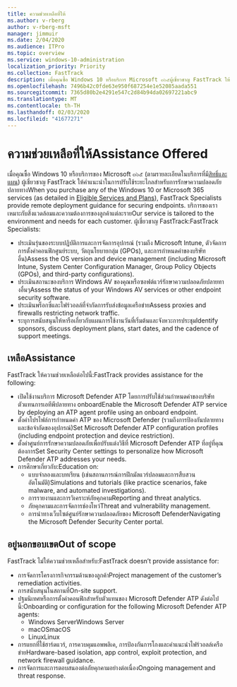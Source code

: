 ```yaml
---
title: ความช่วยเหลือที่ให้
ms.author: v-rberg
author: v-rberg-msft
manager: jimmuir
ms.date: 2/04/2020
ms.audience: ITPro
ms.topic: overview
ms.service: windows-10-administration
localization_priority: Priority
ms.collection: FastTrack
description: เมื่อคุณซื้อ Windows 10 หรือบริการ Microsoft ๓๖๕ผู้เชี่ยวชาญ FastTrack ให้คำแนะนำในการปรับใช้ระยะไกลสำหรับการรักษาความปลอดภัยปลายทาง บริการของเราเหมาะกับสิ่งแวดล้อมและความต้องการของลูกค้าแต่ละราย
ms.openlocfilehash: 7496b42c0fde63e950f687254e1e52085aada551
ms.sourcegitcommit: 7365d80b2e4291e547c2d84b94da02697221abc9
ms.translationtype: MT
ms.contentlocale: th-TH
ms.lasthandoff: 02/03/2020
ms.locfileid: "41677271"
---
```

# <a name="assistance-offered"></a><span data-ttu-id="fba1c-104">ความช่วยเหลือที่ให้</span><span class="sxs-lookup"><span data-stu-id="fba1c-104">Assistance Offered</span></span>  

<span data-ttu-id="fba1c-105">เมื่อคุณซื้อ Windows 10 หรือบริการของ Microsoft ๓๖๕ (ตามรายละเอียดในบริการที่มี[สิทธิ์และแผน](M365-eligible-services-and-plans.md)) ผู้เชี่ยวชาญ FastTrack ให้คำแนะนำในการปรับใช้ระยะไกลสำหรับการรักษาความปลอดภัยปลายทาง</span><span class="sxs-lookup"><span data-stu-id="fba1c-105">When you purchase any of the Windows 10 or Microsoft 365 services (as detailed in [Eligible Services and Plans](M365-eligible-services-and-plans.md)), FastTrack Specialists provide remote deployment guidance for securing endpoints.</span></span> <span data-ttu-id="fba1c-106">บริการของเราเหมาะกับสิ่งแวดล้อมและความต้องการของลูกค้าแต่ละราย</span><span class="sxs-lookup"><span data-stu-id="fba1c-106">Our service is tailored to the environment and needs for each customer.</span></span> <span data-ttu-id="fba1c-107">ผู้เชี่ยวชาญ FastTrack:</span><span class="sxs-lookup"><span data-stu-id="fba1c-107">FastTrack Specialists:</span></span>
- <span data-ttu-id="fba1c-108">ประเมินรุ่นของระบบปฏิบัติการและการจัดการอุปกรณ์ (รวมถึง Microsoft Intune, ตัวจัดการการตั้งค่าคอนฟิกศูนย์ระบบ, วัตถุนโยบายกลุ่ม (GPOs), และการกำหนดค่าของบริษัทอื่น)</span><span class="sxs-lookup"><span data-stu-id="fba1c-108">Assess the OS version and device management (including Microsoft Intune, System Center Configuration Manager, Group Policy Objects (GPOs), and third-party configurations).</span></span>
- <span data-ttu-id="fba1c-109">ประเมินสถานะของบริการ Windows AV ของคุณหรือซอฟต์แวร์รักษาความปลอดภัยปลายทางอื่นๆ</span><span class="sxs-lookup"><span data-stu-id="fba1c-109">Assess the status of your Windows AV services or other endpoint security software.</span></span>
- <span data-ttu-id="fba1c-110">ประเมินพร็อกซี่และไฟร์วอลล์ที่จำกัดการรับส่งข้อมูลเครือข่าย</span><span class="sxs-lookup"><span data-stu-id="fba1c-110">Assess proxies and firewalls restricting network traffic.</span></span>
- <span data-ttu-id="fba1c-111">ระบุการสนับสนุนให้หารือเกี่ยวกับแผนการใช้งานวันที่เริ่มต้นและจังหวะการประชุม</span><span class="sxs-lookup"><span data-stu-id="fba1c-111">Identify sponsors, discuss deployment plans, start dates, and the cadence of support meetings.</span></span>

## <a name="assistance"></a><span data-ttu-id="fba1c-112">เหลือ</span><span class="sxs-lookup"><span data-stu-id="fba1c-112">Assistance</span></span>

<span data-ttu-id="fba1c-113">FastTrack ให้ความช่วยเหลือต่อไปนี้:</span><span class="sxs-lookup"><span data-stu-id="fba1c-113">FastTrack provides assistance for the following:</span></span>
- <span data-ttu-id="fba1c-114">เปิดใช้งานบริการ Microsoft Defender ATP โดยการปรับใช้ส่วนกำหนดค่าของบริษัทตัวแทนการเอทีพีปลายทาง onboard</span><span class="sxs-lookup"><span data-stu-id="fba1c-114">Enable the Microsoft Defender ATP service by deploying an ATP agent profile using an onboard endpoint.</span></span>
- <span data-ttu-id="fba1c-115">ตั้งค่าโปรไฟล์การกำหนดค่า ATP ของ Microsoft Defender (รวมถึงการป้องกันปลายทางและข้อจำกัดของอุปกรณ์)</span><span class="sxs-lookup"><span data-stu-id="fba1c-115">Set Microsoft Defender ATP configuration profiles (including endpoint protection and device restriction).</span></span>
- <span data-ttu-id="fba1c-116">ตั้งค่าศูนย์การรักษาความปลอดภัยเพื่อปรับแต่งวิธีที่ Microsoft Defender ATP ที่อยู่ที่คุณต้องการ</span><span class="sxs-lookup"><span data-stu-id="fba1c-116">Set Security Center settings to personalize how Microsoft Defender ATP addresses your needs.</span></span>
- <span data-ttu-id="fba1c-117">การศึกษาเกี่ยวกับ:</span><span class="sxs-lookup"><span data-stu-id="fba1c-117">Education on:</span></span>
    - <span data-ttu-id="fba1c-118">แบบจำลองและบทเรียน (เช่นสถานการณ์การฝึกมัลแวร์ปลอมและการสืบสวนอัตโนมัติ)</span><span class="sxs-lookup"><span data-stu-id="fba1c-118">Simulations and tutorials (like practice scenarios, fake malware, and automated investigations).</span></span>
    - <span data-ttu-id="fba1c-119">การรายงานและการวิเคราะห์ภัยคุกคาม</span><span class="sxs-lookup"><span data-stu-id="fba1c-119">Reporting and threat analytics.</span></span>
    - <span data-ttu-id="fba1c-120">ภัยคุกคามและการจัดการช่องโหว่</span><span class="sxs-lookup"><span data-stu-id="fba1c-120">Threat and vulnerability management.</span></span>
    - <span data-ttu-id="fba1c-121">การนำทางเว็บไซต์ศูนย์รักษาความปลอดภัยของ Microsoft Defender</span><span class="sxs-lookup"><span data-stu-id="fba1c-121">Navigating the Microsoft Defender Security Center portal.</span></span>

## <a name="out-of-scope"></a><span data-ttu-id="fba1c-122">อยู่นอกขอบเขต</span><span class="sxs-lookup"><span data-stu-id="fba1c-122">Out of scope</span></span>

<span data-ttu-id="fba1c-123">FastTrack ไม่ให้ความช่วยเหลือสำหรับ:</span><span class="sxs-lookup"><span data-stu-id="fba1c-123">FastTrack doesn’t provide assistance for:</span></span>
- <span data-ttu-id="fba1c-124">การจัดการโครงการกิจกรรมด้านของลูกค้า</span><span class="sxs-lookup"><span data-stu-id="fba1c-124">Project management of the customer’s remediation activities.</span></span>
- <span data-ttu-id="fba1c-125">การสนับสนุนในสถานที่</span><span class="sxs-lookup"><span data-stu-id="fba1c-125">On-site support.</span></span>
- <span data-ttu-id="fba1c-126">ปฐมนิเทศหรือการตั้งค่าคอนฟิกสำหรับตัวแทนของ Microsoft Defender ATP ดังต่อไปนี้:</span><span class="sxs-lookup"><span data-stu-id="fba1c-126">Onboarding or configuration for the following Microsoft Defender ATP agents:</span></span>
   - <span data-ttu-id="fba1c-127">Windows Server</span><span class="sxs-lookup"><span data-stu-id="fba1c-127">Windows Server</span></span>
   - <span data-ttu-id="fba1c-128">macOS</span><span class="sxs-lookup"><span data-stu-id="fba1c-128">macOS</span></span>
   - <span data-ttu-id="fba1c-129">Linux</span><span class="sxs-lookup"><span data-stu-id="fba1c-129">Linux</span></span>
- <span data-ttu-id="fba1c-130">การแยกที่ใช้ฮาร์ดแวร์, การควบคุมแอพพลิเค, การป้องกันการโกงและคำแนะนำไฟร์วอลล์เครือข่าย</span><span class="sxs-lookup"><span data-stu-id="fba1c-130">Hardware-based isolation, app control, exploit protection, and network firewall guidance.</span></span>
- <span data-ttu-id="fba1c-131">การจัดการและการตอบสนองต่อภัยคุกคามอย่างต่อเนื่อง</span><span class="sxs-lookup"><span data-stu-id="fba1c-131">Ongoing management and threat response.</span></span>

